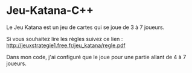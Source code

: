 # Jeu-Katana-C++

Le Jeu Katana est un jeu de cartes qui se joue de 3 à 7 joueurs.

Si vous souhaitez lire les règles suivez ce lien : http://jeuxstrategie1.free.fr/jeu_katana/regle.pdf

Dans mon code, j'ai configuré que le joue pour une partie allant de 4 à 7 joueurs.

